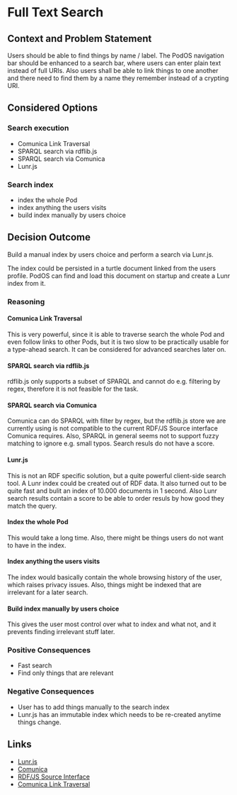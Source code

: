 # Full Text Search

## Context and Problem Statement

Users should be able to find things by name / label. The PodOS navigation bar
should be enhanced to a search bar, where users can enter plain text instead of
full URIs. Also users shall be able to link things to one another and there need
to find them by a name they remember instead of a crypting URI.

## Considered Options

### Search execution

- Comunica Link Traversal
- SPARQL search via rdflib.js
- SPARQL search via Comunica
- Lunr.js

### Search index

- index the whole Pod
- index anything the users visits
- build index manually by users choice

## Decision Outcome

Build a manual index by users choice and perform a search via Lunr.js.

The index could be persisted in a turtle document linked from the users profile.
PodOS can find and load this document on startup and create a Lunr index from it.

### Reasoning

#### Comunica Link Traversal

This is very powerful, since it is able to traverse search the whole Pod and
even follow links to other Pods, but it is two slow to be practically usable for
a type-ahead search. It can be considered for advanced searches later on.

#### SPARQL search via rdflib.js

rdflib.js only supports a subset of SPARQL and cannot do e.g. filtering by
regex, therefore it is not feasible for the task.

#### SPARQL search via Comunica

Comunica can do SPARQL with filter by regex, but the rdflib.js store we are
currently using is not compatible to the current RDF/JS Source interface
Comunica requires. Also, SPARQL in general seems not to support fuzzy matching
to ignore e.g. small typos. Search resuls do not have a score.

#### Lunr.js

This is not an RDF specific solution, but a quite powerful client-side search
tool. A Lunr index could be created out of RDF data. It also turned out to be
quite fast and bulit an index of 10.000 documents in 1 second. Also Lunr search
results contain a score to be able to order resuls by how good they match the
query.

#### Index the whole Pod

This would take a long time. Also, there might be things users do not want to
have in the index.

#### Index anything the users visits

The index would basically contain the whole browsing history of the user, which
raises privacy issues. Also, things might be indexed that are irrelevant for a
later search.

#### Build index manually by users choice

This gives the user most control over what to index and what not, and it prevents
finding irrelevant stuff later.

### Positive Consequences

- Fast search
- Find only things that are relevant

### Negative Consequences

- User has to add things manually to the search index
- Lunr.js has an immutable index which needs to be re-created anytime things change.

## Links

- [Lunr.js](https://lunrjs.com)
- [Comunica](https://comunica.dev)
- [RDF/JS Source Interface](https://rdf.js.org/stream-spec/#source-interface)
- [Comunica Link Traversal](https://comunica.dev/research/link_traversal/)
